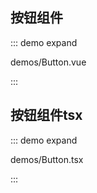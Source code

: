 ## 按钮组件

::: demo expand

demos/Button.vue

:::


## 按钮组件tsx

::: demo expand

demos/Button.tsx

:::